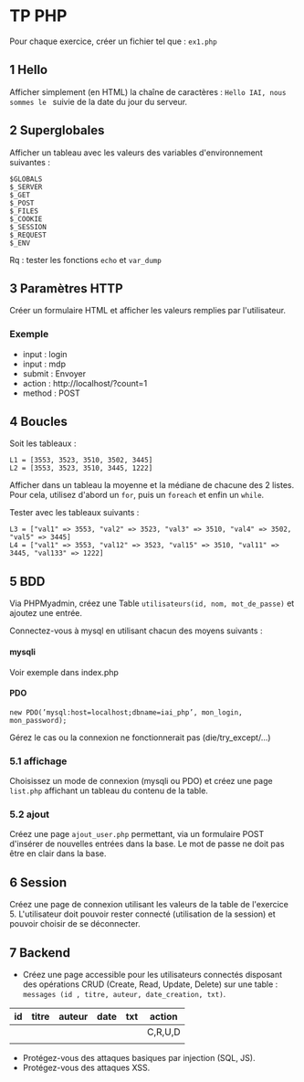 # TP PHP
Pour chaque exercice, créer un fichier tel que : `ex1.php`

## 1 Hello
Afficher simplement (en HTML) la chaîne de caractères : 
`Hello IAI, nous sommes le ` suivie de la date du jour du serveur.

## 2 Superglobales
Afficher un tableau avec les valeurs des variables d'environnement suivantes :
```
$GLOBALS
$_SERVER
$_GET
$_POST
$_FILES
$_COOKIE
$_SESSION
$_REQUEST
$_ENV
```
Rq : tester les fonctions ``echo`` et ``var_dump``

## 3 Paramètres HTTP
Créer un formulaire HTML et afficher les valeurs remplies par l'utilisateur.
### Exemple
* input : login
* input : mdp
* submit : Envoyer
* action : http://localhost/?count=1
* method : POST

## 4 Boucles
Soit les tableaux :
```
L1 = [3553, 3523, 3510, 3502, 3445]
L2 = [3553, 3523, 3510, 3445, 1222]
```
Afficher dans un tableau la moyenne et la médiane de chacune des 2 listes.
Pour cela, utilisez d'abord un ``for``, puis un ``foreach`` et enfin un ``while``.

Tester avec les tableaux suivants :
```
L3 = ["val1" => 3553, "val2" => 3523, "val3" => 3510, "val4" => 3502, "val5" => 3445]
L4 = ["val1" => 3553, "val12" => 3523, "val15" => 3510, "val11" => 3445, "val133" => 1222]
```

## 5 BDD
Via PHPMyadmin, créez une Table ``utilisateurs(id, nom, mot_de_passe)`` et ajoutez une entrée.

Connectez-vous à mysql en utilisant chacun des moyens suivants :
#### mysqli
Voir exemple dans index.php
#### PDO
``new PDO(’mysql:host=localhost;dbname=iai_php’, mon_login, mon_password);``


Gérez le cas ou la connexion ne fonctionnerait pas (die/try_except/...)
### 5.1 affichage
Choisissez un mode de connexion (mysqli ou PDO) et créez une page ``list.php`` affichant un tableau du contenu de la table.

### 5.2 ajout
Créez une page ``ajout_user.php`` permettant, via un formulaire POST d'insérer de nouvelles entrées dans la base.
Le mot de passe ne doit pas être en clair dans la base.

## 6 Session
Créez une page de connexion utilisant les valeurs de la table de l'exercice 5. 
L'utilisateur doit pouvoir rester connecté (utilisation de la session) et pouvoir choisir de se déconnecter.

## 7 Backend
* Créez une page accessible pour les utilisateurs connectés disposant des opérations CRUD (Create, Read, Update, Delete) sur une table : ``messages (id , titre, auteur, date_creation, txt)``.

| id  | titre | auteur | date | txt | action  |
|-----|-------|--------|------|-----|---------|
|     |       |        |      |     | C,R,U,D |
|     |       |        |      |     |         |

* Protégez-vous des attaques basiques par injection (SQL, JS).
* Protégez-vous des attaques XSS.